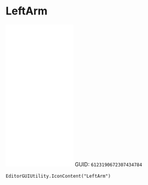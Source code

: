 # LeftArm
![](/img/LeftArm.png)
GUID: `6123190672307434784`
```
EditorGUIUtility.IconContent("LeftArm")
```
